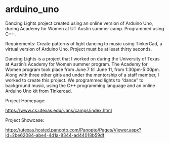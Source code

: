 # arduino_uno
Dancing Lights project created using an online version of Arduino Uno, during Academy for Women at UT Austin summer camp. Programmed using C++.
  
  
  Requirements: Create patterns of light dancing to music using TinkerCad, a virtual version of Arduino Uno.
  Project must be at least thirty seconds. 
  
  
  Dancing Lights is a project that I worked on during the University of Texas at Austin’s Academy for Women summer program. The Academy for Women program took place from June 7 till June 11, from 1:30pm-5:00pm. Along with three other girls and under the mentorship of a staff member, I worked to create this project. We programmed lights to “dance” to background music, using the C++ programming language and an online Arduino Uno kit from Tinkercad.
  

Project Homepage: 

https://www.cs.utexas.edu/~ans/camps/index.html

Project Showcase:

https://utexas.hosted.panopto.com/Panopto/Pages/Viewer.aspx?id=2be62084-abe4-4d1a-8344-ad44018b59df
